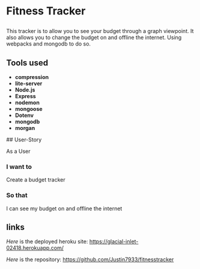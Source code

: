 # Fitness Tracker<p>
This tracker is to allow you to see your budget through a graph viewpoint. It also allows you to change the budget on and offline the internet. Using webpacks and mongodb to do so.<p>
## Tools used 
  <ul>
    <li><strong>compression</strong></li>
    <li><strong>lite-server</strong></li>
    <li><strong>Node.js</strong></li>
    <li><strong>Express</strong></li>
    <li><strong>nodemon</strong></li>
    <li><strong>mongoose</strong></li>
    <li><strong>Dotenv</strong></li>
    <li><strong>mongodb</strong></li>
    <li><strong>morgan</strong></li>
</ul><p>
## User-Story <p>
As a User

### I want to
  Create a budget tracker

### So that 
I can see my budget on and offline the internet

## links 
*Here* is the deployed heroku site: https://glacial-inlet-02418.herokuapp.com/<p>
*Here* is the repository: https://github.com/Justin7933/fitnesstracker<p>

